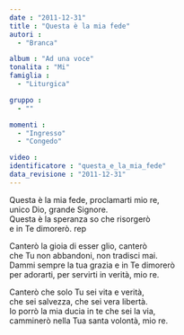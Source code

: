 ```yaml
---
date : "2011-12-31"
title : "Questa è la mia fede"
autori : 
  - "Branca"

album : "Ad una voce"
tonalita : "Mi"
famiglia : 
  - "Liturgica"

gruppo : 
  - ""

momenti : 
  - "Ingresso"
  - "Congedo"

video : 
identificatore : "questa_e_la_mia_fede"
data_revisione : "2011-12-31"
---
```

  
  
Questa è la mia fede, proclamarti mio re,  
unico Dio, grande Signore.  
Questa è la speranza so che risorgerò  
e in Te dimorerò. rep  
  
  
Canterò la gioia di esser glio, canterò  
che Tu non abbandoni, non tradisci mai.  
Dammi sempre la tua grazia e in Te dimorerò  
per adorarti, per servirti in verità, mio re.  
  
  
Canterò che solo Tu sei vita e verità,   
che sei salvezza, che sei vera libertà.  
Io porrò la mia ducia in te che sei la via,  
camminerò nella Tua santa volontà, mio re.  
  
  
  
  
